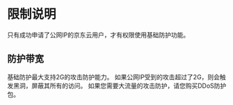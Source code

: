 # 限制说明

只有成功申请了公网IP的京东云用户，才有权限使用基础防护功能。

## 防护带宽

基础防护最大支持2G的攻击防护能力。 如果公网IP受到的攻击超过了2G，则会触发黑洞，屏蔽其所有的访问。
如果您需要大流量的攻击防护，请您购买DDoS防护包。
